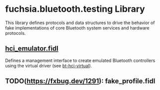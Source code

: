 # fuchsia.bluetooth.testing Library

This library defines protocols and data structures to drive the behavior of fake
implementations of core Bluetooth system services and hardware protocols.

## [hci_emulator.fidl](./hci_emulator.fidl)

Defines a management interface to create emulated Bluetooth controllers using the
virtual driver (see [bt-hci-virtual](//src/connectivity/bluetooth/hci/virtual)).

## TODO(https://fxbug.dev/1291): fake_profile.fidl
